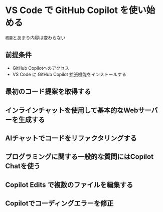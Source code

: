 # VS Code で GitHub Copilot を使い始める

`概要`とあまり内容は変わらない

## 前提条件

- GitHub Copilotへのアクセス
- VS Code に GitHub Copilot 拡張機能をインストールする

## 最初のコード提案を取得する

## インラインチャットを使用して基本的なWebサーバーを生成する

## AIチャットでコードをリファクタリングする

## プログラミングに関する一般的な質問にはCopilot Chatを使う

## Copilot Edits で複数のファイルを編集する

## Copilotでコーディングエラーを修正
